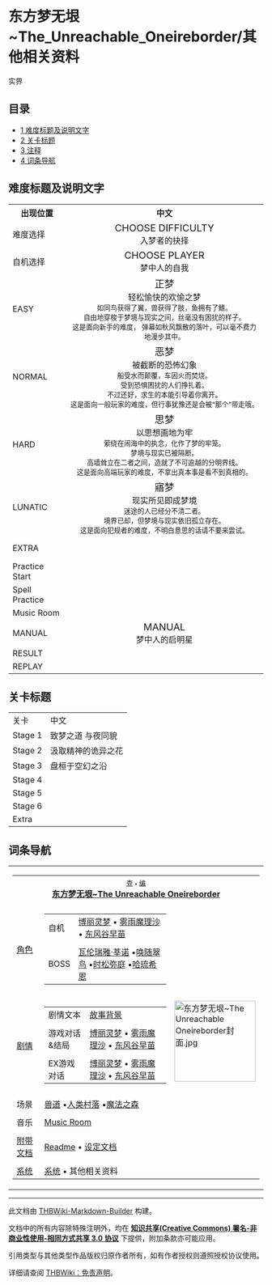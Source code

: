 # 东方梦无垠~The_Unreachable_Oneireborder/其他相关资料

<!-- source html: G:\repos\THBWiki-Markdown-Builder\THBWikiMarkdown\Temp\main\6\6f\ns0%3A%E4%B8%9C%E6%96%B9%E6%A2%A6%E6%97%A0%E5%9E%A0%7EThe_Unreachable_Oneireborder%2F%E5%85%B6%E4%BB%96%E7%9B%B8%E5%85%B3%E8%B5%84%E6%96%99.html -->

实界


## 目录

- [1 难度标题及说明文字](#难度标题及说明文字)
- [2 关卡标题](#关卡标题)
- [3 注释](#注释)
- [4 词条导航](#词条导航)





## 难度标题及说明文字

<table>

<tbody><tr>
<th>出现位置</th>
<th>中文
</th></tr>
<tr>
<td>难度选择</td>
<td><center><big>CHOOSE DIFFICULTY</big><br>入梦者的抉择</center>
</td></tr>
<tr>
<td>自机选择</td>
<td><center><big>CHOOSE PLAYER</big><br>梦中人的自我</center>
</td></tr>
<tr>
<td>EASY</td>
<td><center><big>正梦</big><br>轻松愉快的欢愉之梦<br><small>如同鸟获得了翼，兽获得了肢，鱼拥有了鳍。<br>自由地穿梭于梦境与现实之间，丝毫没有困扰的样子。<br>这是面向新手的难度， 弹幕如秋风飘散的落叶，可以毫不费力地漫步其中。</small></center>
</td></tr>
<tr>
<td>NORMAL</td>
<td><center><big>恶梦</big><br>被截断的恐怖幻象<br><small>船受水而颠覆，车因火而焚烧。<br>受到恐惧困扰的人们挣扎着。<br>不过还好，求生的本能引导着你离开。<br>这是面向一般玩家的难度，但行事犹豫还是会被“那个”带走哦。</small></center>
</td></tr>
<tr>
<td>HARD</td>
<td><center><big>思梦</big><br>以思想画地为牢<br><small>萦绕在闹海中的执念，化作了梦的牢笼。<br>梦境与现实已被隔断。<br>高墙耸立在二者之间，造就了不可逾越的分明界线。<br>这是面向高端玩家的难度，不拿出真本事是看不到真相的。</small></center>
</td></tr>
<tr>
<td>LUNATIC</td>
<td><center><big>寤梦</big><br>现实所见即成梦境<br><small>迷途的人已经分不清二者。<br>境界已却，但梦境与现实依旧孤立存在。<br>这是面向犯规者的难度，不明白意思的话请不要来尝试。</small></center>
</td></tr>
<tr>
<td>EXTRA</td>
<td><center><big></big><br><br><small></small></center>
</td></tr>
<tr>
<td>Practice Start</td>
<td><center><big></big><br></center>
</td></tr>
<tr>
<td>Spell Practice</td>
<td><center><big></big><br></center>
</td></tr>
<tr>
<td>Music Room</td>
<td><center><big></big><br></center>
</td></tr>
<tr>
<td>MANUAL</td>
<td><center><big>MANUAL</big><br>梦中人的启明星</center>
</td></tr>
<tr>
<td>RESULT</td>
<td><center><big></big><br></center>
</td></tr>
<tr>
<td>REPLAY</td>
<td><center><big></big><br></center>
</td></tr>
</tbody></table>



## 关卡标题

<table>

<tbody><tr>
<td>关卡</td>
<td>中文
</td></tr>
<tr>
<td>Stage 1</td>
<td>致梦之道 与夜同貌
</td></tr>
<tr>
<td>Stage 2</td>
<td>汲取精神的诡异之花
</td></tr>
<tr>
<td>Stage 3</td>
<td>盘桓于空幻之沿
</td></tr>
<tr>
<td>Stage 4</td>
<td>
</td></tr>
<tr>
<td>Stage 5</td>
<td>
</td></tr>
<tr>
<td>Stage 6</td>
<td>
</td></tr>
<tr>
<td>Extra</td>
<td>
</td></tr></tbody></table>




## 词条导航
  
  

<table><tbody><tr><td><table cellspacing="0" class="nowraplinks mw-collapsible mw-collapsed" style="width:100%;;;"><tbody><tr><th style=";" colspan="3" class="navbox-title"><div class="navbar"><div class="noprint plainlinksneverexpand" style="background-color:transparent; padding:0; font-weight:normal; font-size:80%; white-space:nowrap;"><a href="./东方梦无垠~The_Unreachable_Oneireborder-导航.md" title="东方梦无垠~The Unreachable Oneireborder/导航"><span style=";;border:none;" title="查看这个模板">查</span></a>&#160;<span style="font-size:80%;">•</span>&#160;<a href="/index.php?title=%E4%B8%9C%E6%96%B9%E6%A2%A6%E6%97%A0%E5%9E%A0~The_Unreachable_Oneireborder/%E5%AF%BC%E8%88%AA&amp;action=edit"><span style=";;border:none;" title="您可以编辑这个模板。请在储存变更之前先预览">编</span></a></div></div><span><a href="./东方梦无垠~The_Unreachable_Oneireborder.md" title="东方梦无垠~The Unreachable Oneireborder">东方梦无垠~The Unreachable Oneireborder</a></span></th></tr><tr><td></td></tr><tr><td class="navbox-group" style=";;"><a href="./东方梦无垠~The_Unreachable_Oneireborder-角色设定.md" title="东方梦无垠~The Unreachable Oneireborder/角色设定">角色</a></td><td style=";;" class="navbox-list navbox-odd"><div></div><table cellspacing="0" class="nowraplinks navbox-subgroup" style="width:100%;;;;"><tbody><tr><td class="navbox-group" style=";;"><div>自机</div></td><td style=";;" class="navbox-list navbox-odd"><div><a href="./东方梦无垠~The_Unreachable_Oneireborder-角色设定.md" title="东方梦无垠~The Unreachable Oneireborder/角色设定">博丽灵梦</a> &#8226; <a href="./东方梦无垠~The_Unreachable_Oneireborder-角色设定.md" title="东方梦无垠~The Unreachable Oneireborder/角色设定">雾雨魔理沙</a> &#8226; <a href="./东方梦无垠~The_Unreachable_Oneireborder-角色设定.md" title="东方梦无垠~The Unreachable Oneireborder/角色设定">东风谷早苗</a></div></td></tr><tr><td></td></tr><tr><td class="navbox-group" style=";;"><div>BOSS</div></td><td style=";;" class="navbox-list navbox-even"><div><a href="./瓦伦瑞雅·莘诺.md" title="瓦伦瑞雅·莘诺">瓦伦瑞雅·莘诺</a> &#8226;<a href="./唤随翠鸟.md" title="唤随翠鸟">唤随翠鸟</a> &#8226;<a href="./时松弥庭.md" title="时松弥庭">时松弥庭</a> &#8226;<a href="./哈琉希恩.md" title="哈琉希恩">哈琉希恩</a></div></td></tr></tbody></table><div></div></td><td class="navbox-image" style="" rowspan="11"><a href="./文件-东方梦无垠~The_Unreachable_Oneireborder封面.jpg.md" class="image"><img alt="东方梦无垠~The Unreachable Oneireborder封面.jpg" src="https://upload.thwiki.cc/thumb/a/ae/%E4%B8%9C%E6%96%B9%E6%A2%A6%E6%97%A0%E5%9E%A0~The_Unreachable_Oneireborder%E5%B0%81%E9%9D%A2.jpg/160px-%E4%B8%9C%E6%96%B9%E6%A2%A6%E6%97%A0%E5%9E%A0~The_Unreachable_Oneireborder%E5%B0%81%E9%9D%A2.jpg" decoding="async" loading="lazy" width="160" height="160" srcset="https://upload.thwiki.cc/thumb/a/ae/%E4%B8%9C%E6%96%B9%E6%A2%A6%E6%97%A0%E5%9E%A0~The_Unreachable_Oneireborder%E5%B0%81%E9%9D%A2.jpg/240px-%E4%B8%9C%E6%96%B9%E6%A2%A6%E6%97%A0%E5%9E%A0~The_Unreachable_Oneireborder%E5%B0%81%E9%9D%A2.jpg 1.5x, https://upload.thwiki.cc/thumb/a/ae/%E4%B8%9C%E6%96%B9%E6%A2%A6%E6%97%A0%E5%9E%A0~The_Unreachable_Oneireborder%E5%B0%81%E9%9D%A2.jpg/320px-%E4%B8%9C%E6%96%B9%E6%A2%A6%E6%97%A0%E5%9E%A0~The_Unreachable_Oneireborder%E5%B0%81%E9%9D%A2.jpg 2x" data-file-width="512" data-file-height="512"></a></td></tr><tr><td></td></tr><tr><td class="navbox-group" style=";;"><a href="./东方梦无垠~The_Unreachable_Oneireborder-设定与剧情.md" title="东方梦无垠~The Unreachable Oneireborder/设定与剧情">剧情</a></td><td style=";;" class="navbox-list navbox-even"><div></div><table cellspacing="0" class="nowraplinks navbox-subgroup" style="width:100%;;;;"><tbody><tr><td class="navbox-group" style=";;"><div>剧情文本</div></td><td style=";;" class="navbox-list navbox-odd"><div><a href="./东方梦无垠~The_Unreachable_Oneireborder-设定与剧情.md" title="东方梦无垠~The Unreachable Oneireborder/设定与剧情">故事背景</a></div></td></tr><tr><td></td></tr><tr><td class="navbox-group" style=";;"><div>游戏对话&amp;结局</div></td><td style=";;" class="navbox-list navbox-even"><div><a href="./东方梦无垠~The_Unreachable_Oneireborder-设定与剧情-博丽灵梦.md" title="东方梦无垠~The Unreachable Oneireborder/设定与剧情/博丽灵梦">博丽灵梦</a> &#8226; <a href="./东方梦无垠~The_Unreachable_Oneireborder-设定与剧情-雾雨魔理沙.md" title="东方梦无垠~The Unreachable Oneireborder/设定与剧情/雾雨魔理沙">雾雨魔理沙</a> &#8226; <a href="/index.php?title=%E4%B8%9C%E6%96%B9%E6%A2%A6%E6%97%A0%E5%9E%A0~The_Unreachable_Oneireborder/%E8%AE%BE%E5%AE%9A%E4%B8%8E%E5%89%A7%E6%83%85/%E4%B8%9C%E9%A3%8E%E8%B0%B7%E6%97%A9%E8%8B%97&amp;action=edit&amp;redlink=1" class="new" title="东方梦无垠~The Unreachable Oneireborder/设定与剧情/东风谷早苗（页面不存在）">东风谷早苗</a></div></td></tr><tr><td></td></tr><tr><td class="navbox-group" style=";;"><div>EX游戏对话</div></td><td style=";;" class="navbox-list navbox-odd"><div><a href="/index.php?title=%E4%B8%9C%E6%96%B9%E6%A2%A6%E6%97%A0%E5%9E%A0~The_Unreachable_Oneireborder/%E8%AE%BE%E5%AE%9A%E4%B8%8E%E5%89%A7%E6%83%85/%E5%8D%9A%E4%B8%BD%E7%81%B5%E6%A2%A6EX&amp;action=edit&amp;redlink=1" class="new" title="东方梦无垠~The Unreachable Oneireborder/设定与剧情/博丽灵梦EX（页面不存在）">博丽灵梦</a> &#8226; <a href="/index.php?title=%E4%B8%9C%E6%96%B9%E6%A2%A6%E6%97%A0%E5%9E%A0~The_Unreachable_Oneireborder/%E8%AE%BE%E5%AE%9A%E4%B8%8E%E5%89%A7%E6%83%85/%E9%9B%BE%E9%9B%A8%E9%AD%94%E7%90%86%E6%B2%99EX&amp;action=edit&amp;redlink=1" class="new" title="东方梦无垠~The Unreachable Oneireborder/设定与剧情/雾雨魔理沙EX（页面不存在）">雾雨魔理沙</a> &#8226; <a href="/index.php?title=%E4%B8%9C%E6%96%B9%E6%A2%A6%E6%97%A0%E5%9E%A0~The_Unreachable_Oneireborder/%E8%AE%BE%E5%AE%9A%E4%B8%8E%E5%89%A7%E6%83%85/%E4%B8%9C%E9%A3%8E%E8%B0%B7%E6%97%A9%E8%8B%97EX&amp;action=edit&amp;redlink=1" class="new" title="东方梦无垠~The Unreachable Oneireborder/设定与剧情/东风谷早苗EX（页面不存在）">东风谷早苗</a></div></td></tr></tbody></table><div></div></td></tr><tr><td></td></tr><tr><td class="navbox-group" style=";;">场景</td><td style=";;" class="navbox-list navbox-odd"><div><a href="./獣道.md" title="獣道" unred="">兽道</a> &#8226;<a href="./人类村落.md" title="人类村落">人类村落</a> &#8226;<a href="./魔法之森.md" class="mw-redirect" title="魔法之森">魔法之森</a></div></td></tr><tr><td></td></tr><tr><td class="navbox-group" style=";;">音乐</td><td style=";;" class="navbox-list navbox-even"><div><a href="./东方梦无垠~The_Unreachable_Oneireborder-音乐.md" title="东方梦无垠~The Unreachable Oneireborder/音乐">Music Room</a></div></td></tr><tr><td></td></tr><tr><td class="navbox-group" style=";;"><a href="/%E4%B8%9C%E6%96%B9%E6%A2%A6%E6%97%A0%E5%9E%A0~The_Unreachable_Oneireborder/%E8%AE%BE%E5%AE%9A%E4%B8%8E%E5%89%A7%E6%83%85#附带文档" title="东方梦无垠~The Unreachable Oneireborder/设定与剧情">附带文档</a></td><td style=";;" class="navbox-list navbox-odd"><div><a href="./东方梦无垠~The_Unreachable_Oneireborder-设定与剧情-readme.md" title="东方梦无垠~The Unreachable Oneireborder/设定与剧情/readme">Readme</a> &#8226; <a href="/index.php?title=%E4%B8%9C%E6%96%B9%E6%A2%A6%E6%97%A0%E5%9E%A0~The_Unreachable_Oneireborder/%E8%AE%BE%E5%AE%9A%E4%B8%8E%E5%89%A7%E6%83%85/%E8%AE%BE%E5%AE%9A%E6%96%87%E6%A1%A3&amp;action=edit&amp;redlink=1" class="new" title="东方梦无垠~The Unreachable Oneireborder/设定与剧情/设定文档（页面不存在）">设定文档</a></div></td></tr><tr><td></td></tr><tr><td class="navbox-group" style=";;"><a href="./东方梦无垠~The_Unreachable_Oneireborder-系统.md" title="东方梦无垠~The Unreachable Oneireborder/系统">系统</a></td><td style=";;" class="navbox-list navbox-even"><div><a href="./东方梦无垠~The_Unreachable_Oneireborder-系统.md" title="东方梦无垠~The Unreachable Oneireborder/系统">系统</a> &#8226; <a class="mw-selflink selflink">其他相关资料</a></div></td></tr></tbody></table></td></tr></tbody></table>






---

此文档由 [THBWiki-Markdown-Builder](https://github.com/Delsin-Yu/THBWiki-Markdown-Builder) 构建。

文档中的所有内容除特殊注明外，均在 [**知识共享(Creative Commons) 署名-非商业性使用-相同方式共享 3.0 协议**](https://creativecommons.org/licenses/by-sa/3.0/deed.zh-hans) 下提供，附加条款亦可能应用。

引用类型与其他类型作品版权归原作者所有，如有作者授权则遵照授权协议使用。

详细请查阅 [THBWiki：免责声明](https://thbwiki.cc/THBWiki:%E5%85%8D%E8%B4%A3%E5%A3%B0%E6%98%8E)。

